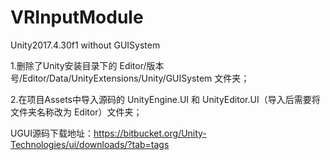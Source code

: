# VRInputModule

Unity2017.4.30f1 without GUISystem

1.删除了Unity安装目录下的 Editor/版本号/Editor/Data/UnityExtensions/Unity/GUISystem 文件夹；

2.在项目Assets中导入源码的 UnityEngine.UI 和 UnityEditor.UI（导入后需要将文件夹名称改为 Editor）文件夹；

UGUI源码下载地址：https://bitbucket.org/Unity-Technologies/ui/downloads/?tab=tags 